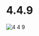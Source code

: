 # 4.4.9
![4 4 9](https://user-images.githubusercontent.com/113541018/211837078-f2adc893-034a-466c-b263-57e7b27690f0.png)
